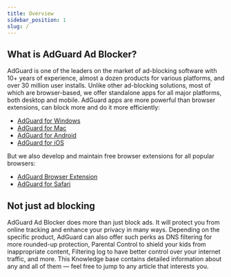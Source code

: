 ```yaml
---
title: Overview
sidebar_position: 1
slug: /
---
```


## What is AdGuard Ad Blocker?

AdGuard is one of the leaders on the market of ad-blocking software with 10+ years of experience, almost a dozen products for various platforms, and over 30 million user installs. Unlike other ad-blocking solutions, most of which are browser-based, we offer standalone apps for all major platforms, both desktop and mobile. AdGuard apps are more powerful than browser extensions, can block more and do it more efficiently:

* [AdGuard for Windows](/adguard-for-windows/overview)
* [AdGuard for Mac](/adguard-for-mac/overview)
* [AdGuard for Android](/adguard-for-android/overview)
* [AdGuard for iOS](/adguard-for-ios/overview)

But we also develop and maintain free browser extensions for all popular browsers:

* [AdGuard Browser Extension](/adguard-browser-extension/overview)
* [AdGuard for Safari](/adguard-for-safari/overview)

## Not just ad blocking

AdGuard Ad Blocker does more than just block ads. It will protect you from online tracking and enhance your privacy in many ways. Depending on the specific product, AdGuard can also offer such perks as DNS filtering for more rounded-up protection, Parental Control to shield your kids from inappropriate content, Filtering log to have better control over your internet traffic, and more. This Knowledge base contains detailed information about any and all of them — feel free to jump to any article that interests you.
